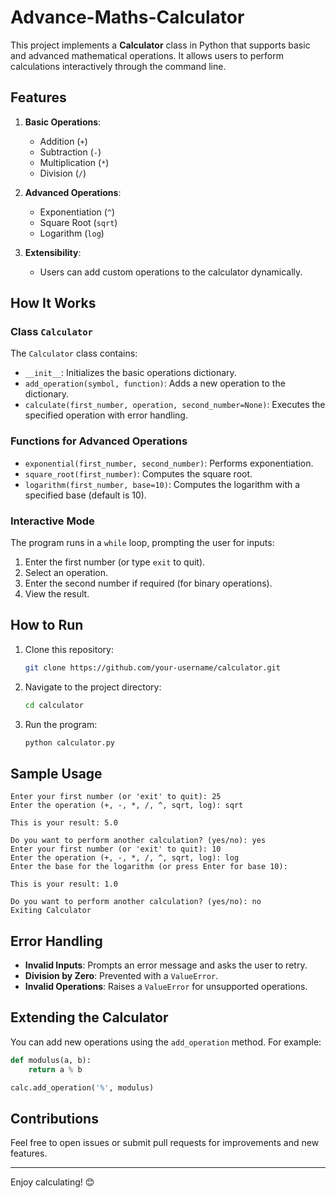 # Advance-Maths-Calculator
This project implements a **Calculator** class in Python that supports basic and advanced mathematical operations. It allows users to perform calculations interactively through the command line.

## Features
1. **Basic Operations**:
   - Addition (`+`)
   - Subtraction (`-`)
   - Multiplication (`*`)
   - Division (`/`)

2. **Advanced Operations**:
   - Exponentiation (`^`)
   - Square Root (`sqrt`)
   - Logarithm (`log`)

3. **Extensibility**:
   - Users can add custom operations to the calculator dynamically.

## How It Works
### Class `Calculator`
The `Calculator` class contains:
- `__init__`: Initializes the basic operations dictionary.
- `add_operation(symbol, function)`: Adds a new operation to the dictionary.
- `calculate(first_number, operation, second_number=None)`: Executes the specified operation with error handling.

### Functions for Advanced Operations
- `exponential(first_number, second_number)`: Performs exponentiation.
- `square_root(first_number)`: Computes the square root.
- `logarithm(first_number, base=10)`: Computes the logarithm with a specified base (default is 10).

### Interactive Mode
The program runs in a `while` loop, prompting the user for inputs:
1. Enter the first number (or type `exit` to quit).
2. Select an operation.
3. Enter the second number if required (for binary operations).
4. View the result.

## How to Run
1. Clone this repository:
   ```bash
   git clone https://github.com/your-username/calculator.git
   ```
2. Navigate to the project directory:
   ```bash
   cd calculator
   ```
3. Run the program:
   ```bash
   python calculator.py
   ```

## Sample Usage
```plaintext
Enter your first number (or 'exit' to quit): 25
Enter the operation (+, -, *, /, ^, sqrt, log): sqrt

This is your result: 5.0

Do you want to perform another calculation? (yes/no): yes
Enter your first number (or 'exit' to quit): 10
Enter the operation (+, -, *, /, ^, sqrt, log): log
Enter the base for the logarithm (or press Enter for base 10): 

This is your result: 1.0

Do you want to perform another calculation? (yes/no): no
Exiting Calculator
```

## Error Handling
- **Invalid Inputs**: Prompts an error message and asks the user to retry.
- **Division by Zero**: Prevented with a `ValueError`.
- **Invalid Operations**: Raises a `ValueError` for unsupported operations.

## Extending the Calculator
You can add new operations using the `add_operation` method. For example:
```python
def modulus(a, b):
    return a % b

calc.add_operation('%', modulus)
```

## Contributions
Feel free to open issues or submit pull requests for improvements and new features.

---

Enjoy calculating! 😊
```
